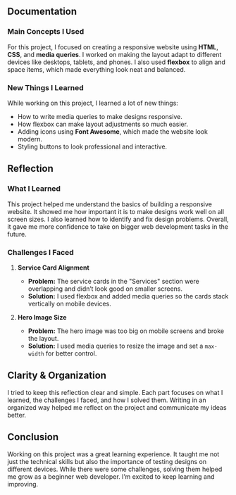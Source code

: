  ##  Documentation  

### Main Concepts I Used  
For this project, I focused on creating a responsive website using **HTML**, **CSS**, and **media queries**. I worked on making the layout adapt to different devices like desktops, tablets, and phones. I also used **flexbox** to align and space items, which made everything look neat and balanced.  

### New Things I Learned  
While working on this project, I learned a lot of new things:  
- How to write media queries to make designs responsive.  
- How flexbox can make layout adjustments so much easier.  
- Adding icons using **Font Awesome**, which made the website look modern.  
- Styling buttons to look professional and interactive.  

##  Reflection  

### What I Learned  
This project helped me understand the basics of building a responsive website. It showed me how important it is to make designs work well on all screen sizes. I also learned how to identify and fix design problems. Overall, it gave me more confidence to take on bigger web development tasks in the future.  

### Challenges I Faced  
1. **Service Card Alignment**  
   - **Problem:** The service cards in the "Services" section were overlapping and didn’t look good on smaller screens.  
   - **Solution:** I used flexbox and added media queries so the cards stack vertically on mobile devices.  

2. **Hero Image Size**  
   - **Problem:** The hero image was too big on mobile screens and broke the layout.  
   - **Solution:** I used media queries to resize the image and set a `max-width` for better control.  

##  Clarity & Organization  
I tried to keep this reflection clear and simple. Each part focuses on what I learned, the challenges I faced, and how I solved them. Writing in an organized way helped me reflect on the project and communicate my ideas better.  

## Conclusion  
Working on this project was a great learning experience. It taught me not just the technical skills but also the importance of testing designs on different devices. While there were some challenges, solving them helped me grow as a beginner web developer. I’m excited to keep learning and improving.  
